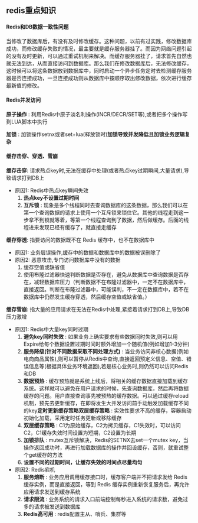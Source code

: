 ## redis重点知识
#### Redis和DB数据一致性问题
当修改了数据库后，有没有及时修改缓存。这种问题，以前有过实践，修改数据库成功，而修改缓存失败的情况，最主要就是缓存服务器挂了。而因为网络问题引起的没有及时更新，可以通过重试机制来解决。而缓存服务器挂了，请求首先自然也就无法到达，从而直接访问到数据库。那么我们在修改数据库后，无法修改缓存，这时候可以将这条数据放到数据库中，同时启动一个异步任务定时去检测缓存服务器是否连接成功，一旦连接成功则从数据库中按顺序取出修改数据，依次进行缓存最新值的修改。
#### Redis并发访问
**原子操作** : 利用Redis中原子淡名利操作(INCR/DECR/SET等),或者把多个操作写到LUA脚本中执行

**加锁** : 加锁操作setnx或者set+lua(释放锁时)**加锁导致并发降低且加锁业务逻辑复杂**
#### 缓存击穿、穿透、雪崩
**缓存击穿**: 请求热点key时,无法在缓存中处理(或者热点key过期瞬间,大量请求),导致请求打到DB上
- 原因1: Redis中热点key瞬间失效
    1. **热点key不设置过期时间**
    2. **互斥锁** : 现象是多个线程同时去查询数据库的这条数据，那么我们可以在第一个查询数据的请求上使用一个互斥锁来锁住它。其他的线程走到这一步拿不到锁就等着，等第一个线程查询到了数据，然后做缓存。后面的线程进来发现已经有缓存了，就直接走缓存
    
**缓存穿透**: 指要访问的数据既不在 Redis 缓存中，也不在数据库中
- 原因1: 业务层误操作,缓存中的数据和数据库中的数据被误删除了
- 原因2: 恶意攻击,专门访问数据库中没有的数据
    1. 缓存空值或缺省值
    2. 使用布隆过滤器快速判断数据是否存在，避免从数据库中查询数据是否存在，减轻数据库压力（判断数据不在布隆过滤器中，一定不在数据库中，直接返回。判断在布隆过滤器中，可能误判，不一定在数据库中，若不在数据库中仍然发生缓存穿透，然后缓存空值或缺省值。）

**缓存雪崩**: 指大量的应用请求在无法在Redis中处理,紧接着请求打到DB上,导致DB压力激增
- 原因1: Redis中大量key同时过期
    1. **避免key同时失效** : 如果业务上确实要求有些数据同时失效,则可以用Expire给每个数据设置过期时间时额外增加一个随机值(例如增加1-3分钟)
    2. **服务降级(针对不同数据采取不同处理方式)** : 当业务访问非核心数据(例如电商商品属性),则可以暂停从Redis中查询,直接返回预定义信息、空值、错误信息等(根据具体业务环境返回),若是核心业务时,则仍然可以访问Redis和DB
    3. **数据预热** : 缓存预热就是系统上线后，将相关的缓存数据直接加载到缓存系统。这样就可以避免在用户请求的时候，先查询数据库，然后再将数据缓存的问题。用户直接查询事先被预热的缓存数据。可以通过缓存reload机制，预先去更新缓存，在即将发生大并发访问前手动触发加载缓存不同的key**定时更新缓存策略双层缓存策略** : 实效性要求不高的缓存，容器启动初始化加载，采用定时任务更新或移除缓存
    4. **双层缓存策略** : C1为原始缓存，C2为拷贝缓存，C1失效时，可以访问C2，C1缓存失效时间设置为短期，C2设置为长期
    5. **加锁排队** : mutex互斥锁解决，Redis的SETNX去set一个mutex key，当操作返回成功时，再进行加载数据库的操作并回设缓存，否则，就重试整个get缓存的方法
    6. **设置不同的过期时间，让缓存失效的时间点尽量均匀** 
- 原因2: Redis宕机
    1. **服务熔断** : 业务应用调用缓存接口时，缓存客户端并不把请求发给 Redis 缓存实例，而是直接返回，等到 Redis 缓存实例重新恢复服务后，再允许应用请求发送到缓存系统
    2. **请求限流** : 业务系统的请求入口前端控制每秒进入系统的请求数，避免过多的请求被发送到数据库
    3. **Redis高可用** : redis配置主从、哨兵、集群等

